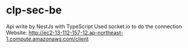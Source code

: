 # clp-sec-be
Api write by NestJs with TypeScript
Used socket.io to do the connection
Website: http://ec2-13-112-157-12.ap-northeast-1.compute.amazonaws.com/client
